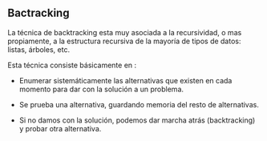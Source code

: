 ## Bactracking
La técnica de backtracking esta muy asociada a la recursividad, o mas propiamente, 
a la estructura recursiva de la mayoría de tipos de datos: listas, árboles, etc.

Esta técnica consiste básicamente en :

* Enumerar sistemáticamente las alternativas que existen en cada momento para dar con la solución a un problema.

* Se prueba una alternativa, guardando memoria del resto de alternativas.

* Si no damos con la solución, podemos dar marcha atrás (backtracking) y probar otra alternativa.
